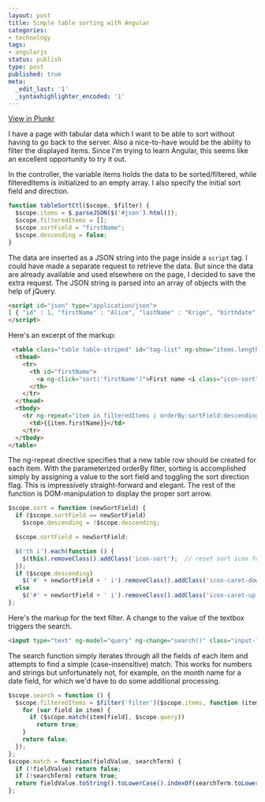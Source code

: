 ```yaml
---
layout: post
title: Simple table sorting with Angular
categories:
- technology
tags:
- angularjs
status: publish
type: post
published: true
meta:
  _edit_last: '1'
  _syntaxhighlighter_encoded: '1'
---
```

[View in Plunkr](http://plnkr.co/edit/rynrXkzGcSHeWZrSXENl)

I have a page with tabular data which I want to be able to sort without having to go back to the server. Also a nice-to-have would be the ability to filter the displayed items. Since I'm trying to learn Angular, this seems like an excellent opportunity to try it out.

In the controller, the variable items holds the data to be sorted/filtered, while filteredItems is initialized to an empty array. I also specify the initial sort field and direction.  

``` javascript
function tableSortCtl($scope, $filter) {
  $scope.items = $.parseJSON($('#json').html());
  $scope.filteredItems = [];
  $scope.sortField = "firstName";
  $scope.descending = false;
}
```

The data are inserted as a JSON string into the page inside a `script` tag.  I could have made a separate request to retrieve the data.  But since the data are already available and used elsewhere on the page, I decided to save the extra request.  The JSON string is parsed into an array of objects with the help of jQuery.

``` html
<script id="json" type="application/json">
[ { "id" : 1, "firstName" : "Alice", "lastName" : "Krige", "birthdate" : "1954-06-28", "address" : "123 Main Street", "phone" : "111-222-3333" }, { "id" : 2, "firstName" : "Bob", "lastName" : "Probert", "birthdate" : "1965-06-05", "address" : "23 Elm Street", "phone" : "359-324-1494" }, { "id" : 3, "firstName" : "Charlie", "lastName" : "Darwin", "birthdate" : "1809-02-12", "address" : "65 Finch Alley", "phone" : "782-624-6038" } ]
</script>
```

Here's an excerpt of the markup:

``` html
 <table class="table table-striped" id="tag-list" ng-show="items.length > 0">
  <thead>
    <tr>
      <th id="firstName">
        <a ng-click="sort('firstName')">First name <i class="icon-sort"></i></a>
      </th>
    </tr>
  </thead>
  <tbody>
    <tr ng-repeat="item in filteredItems | orderBy:sortField:descending">
      <td>{{item.firstName}}</td>
    </tr>
  </tbody>
</table>
```

The ng-repeat directive specifies that a new table row should be created for each item. With the parameterized orderBy filter, sorting is accomplished simply by assigning a value to the sort field and toggling the sort direction flag.  This is impressively straight-forward and elegant. The rest of the function is DOM-manipulation to display the proper sort arrow.

``` javascript
$scope.sort = function (newSortField) {
  if ($scope.sortField == newSortField)
    $scope.descending = !$scope.descending;

  $scope.sortField = newSortField;

  $('th i').each(function () {
    $(this).removeClass().addClass('icon-sort');  // reset sort icon for columns with existing icons
  });
  if ($scope.descending)
    $('#' + newSortField + ' i').removeClass().addClass('icon-caret-down');
  else
    $('#' + newSortField + ' i').removeClass().addClass('icon-caret-up');    
};
```

Here's the markup for the text filter.  A change to the value of the textbox triggers the search.

``` html
<input type="text" ng-model="query" ng-change="search()" class="input-large" placeholder="Filter" />
```

The search function simply iterates through all the fields of each item and attempts to find a simple (case-insensitive) match.  This works for numbers and strings but unfortunately not, for example, on the month name for a date field, for which we'd have to do some additional processing.

``` javascript
$scope.search = function () {
  $scope.filteredItems = $filter('filter')($scope.items, function (item) {
    for (var field in item) {
      if ($scope.match(item[field], $scope.query))
        return true;
    }
    return false;
  });
};
$scope.match = function(fieldValue, searchTerm) {
  if (!fieldValue) return false;
  if (!searchTerm) return true;
  return fieldValue.toString().toLowerCase().indexOf(searchTerm.toLowerCase()) >= 0;
};
```

